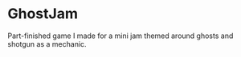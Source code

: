 # GhostJam
Part-finished game I made for a mini jam themed around ghosts and shotgun as a mechanic.
